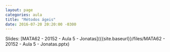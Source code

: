 ```yaml
---
layout: page
categories: aula
title: "Métodos ágeis"
date: 2016-07-20 20:20:00 -0300
---
```


Slides: [MATA62 - 20152 - Aula 5 - Jonatas]({{site.baseurl}}/files/MATA62 - 20152 - Aula 5 - Jonatas.pptx)
